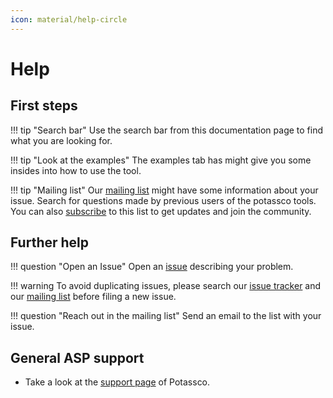 ```yaml
---
icon: material/help-circle
---
```


# Help

## First steps

!!! tip
    "Search bar" Use the search bar from this documentation page to find
    what you are looking for.

!!! tip
    "Look at the examples" The examples tab has might give you some insides
    into how to use the tool.

!!! tip
    "Mailing list" Our [mailing list][mailing_list] might have some
    information about your issue. Search for questions made by previous users of
    the potassco tools. You can also [subscribe] to this list to get updates and
    join the community.

## Further help

!!! question "Open an Issue"
    Open an [issue][new_issue] describing your problem.

!!! warning
    To avoid duplicating issues, please search our [issue tracker][issues] and our
    [mailing list][mailing_list] before filing a new issue.

!!! question "Reach out in the mailing list"
    Send an email to the list with your issue.

## General ASP support

- Take a look at the [support page][support_page] of Potassco.

[mailing_list]: https://sourceforge.net/p/potassco/mailman/potassco-users/
[subscribe]: https://sourceforge.net/projects/potassco/lists/potassco-users/
[support_page]: https://potassco.org/support/
[new_issue]: https://github.com/potassco/fillname/issues/new
[issues]: https://github.com/potassco/fillname/issues
